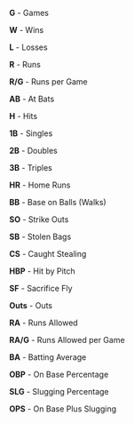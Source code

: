 **G** - Games

**W** - Wins

**L** - Losses

**R** - Runs

**R/G** - Runs per Game

**AB** - At Bats

**H** - Hits

**1B** - Singles

**2B** - Doubles

**3B** - Triples

**HR** - Home Runs

**BB** - Base on Balls (Walks)

**SO** - Strike Outs

**SB** - Stolen Bags

**CS** - Caught Stealing

**HBP** - Hit by Pitch

**SF** - Sacrifice Fly

**Outs** - Outs

**RA** - Runs Allowed

**RA/G** - Runs Allowed per Game

**BA** - Batting Average

**OBP** - On Base Percentage

**SLG** - Slugging Percentage

**OPS** - On Base Plus Slugging
